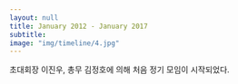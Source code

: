 ```yaml
---
layout: null
title: January 2012 - January 2017
subtitle:
image: "img/timeline/4.jpg"
---
```

초대회장 이진우, 총무 김정호에 의해 처음 정기 모임이 시작되었다.
